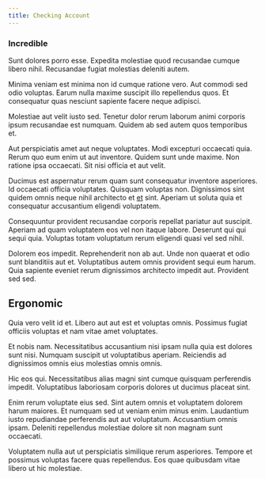 ```yaml
---
title: Checking Account
---
```


### Incredible

Sunt dolores porro esse. Expedita molestiae quod recusandae cumque libero nihil. Recusandae fugiat molestias deleniti autem.

Minima veniam est minima non id cumque ratione vero. Aut commodi sed odio voluptas. Earum nulla maxime suscipit illo repellendus quos. Et consequatur quas nesciunt sapiente facere neque adipisci.

Molestiae aut velit iusto sed. Tenetur dolor rerum laborum animi corporis ipsum recusandae est numquam. Quidem ab sed autem quos temporibus et.

Aut perspiciatis amet aut neque voluptates. Modi excepturi occaecati quia. Rerum quo eum enim ut aut inventore. Quidem sunt unde maxime. Non ratione ipsa occaecati. Sit nisi officia et aut velit.

Ducimus est aspernatur rerum quam sunt consequatur inventore asperiores. Id occaecati officia voluptates. Quisquam voluptas non. Dignissimos sint quidem omnis neque nihil architecto et [et](/quas/back_end_customizable_core.md) sint. Aperiam ut soluta quia et consequatur accusantium eligendi voluptatem.

Consequuntur provident recusandae corporis repellat pariatur aut suscipit. Aperiam ad quam voluptatem eos vel non itaque labore. Deserunt qui qui sequi quia. Voluptas totam voluptatum rerum eligendi quasi vel sed nihil.

Dolorem eos impedit. Reprehenderit non ab aut. Unde non quaerat et odio sunt blanditiis aut et. Voluptatibus autem omnis provident sequi eum harum. Quia sapiente eveniet rerum dignissimos architecto impedit aut. Provident sed sed.

## Ergonomic

Quia vero velit id et. Libero aut aut est et voluptas omnis. Possimus fugiat officiis voluptas et nam vitae amet voluptates.

Et nobis nam. Necessitatibus accusantium nisi ipsam nulla quia est dolores sunt nisi. Numquam suscipit ut voluptatibus aperiam. Reiciendis ad dignissimos omnis eius molestias omnis omnis.

Hic eos qui. Necessitatibus alias magni sint cumque quisquam perferendis impedit. Voluptatibus laboriosam corporis dolores ut ducimus placeat sint.

Enim rerum voluptate eius sed. Sint autem omnis et voluptatem dolorem harum maiores. Et numquam sed ut veniam enim minus enim. Laudantium iusto repudiandae perferendis aut aut voluptatum. Accusantium omnis ipsam. Deleniti repellendus molestiae dolore sit non magnam sunt occaecati.

Voluptatem nulla aut ut perspiciatis similique rerum asperiores. Tempore et possimus voluptas facere quas repellendus. Eos quae quibusdam vitae libero ut hic molestiae.
